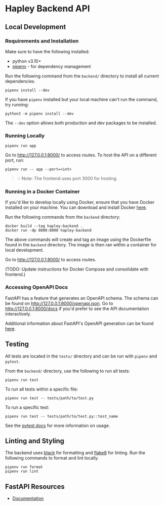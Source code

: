# Hapley Backend API

## Local Development

### Requirements and Installation

Make sure to have the following installed:

- python v3.10+
- [pipenv](https://pipenv.pypa.io/en/stable/#install-pipenv-today) - for 
dependency management

Run the following command from the `backend/` directory to install all current 
dependencies.

```
pipenv install --dev
```

If you have `pipenv` installed but your local machine can't run the command, try 
running:

```
python3 -m pipenv install --dev
```

The `--dev` option allows both production and dev packages to be installed.

### Running Locally

```
pipenv run app
```

Go to http://127.0.0.1:8000/ to access routes. To host the API on a different 
port, run:

```
pipenv run -- app --port=<int>
```

> :bulb: Note: The frontend uses port 3000 for hosting.

### Running in a Docker Container

If you'd like to develop locally using Docker, ensure that you have Docker 
installed on your machine. You can download and install Docker 
[here](https://docs.docker.com/get-docker/).

Run the following commands from the `backend` directory:

```
docker build --tag hapley-backend .
docker run -dp 8000:8000 hapley-backend
```

The above commands will create and tag an image using the Dockerfile found in 
the `backend` directory. The image is then ran within a container for local development.

Go to http://127.0.0.1:8000/ to access routes.

(TODO: Update instructions for Docker Compose and consolidate with frontend.)

### Accessing OpenAPI Docs

FastAPI has a feature that generates an OpenAPI schema. The schema can be found 
on http://127.0.0.1:8000/openapi.json. Go to http://127.0.0.1:8000/docs if you'd 
prefer to see the API documentation interactively.

Additional information about FastAPI's OpenAPI generation can be found 
[here](https://fastapi.tiangolo.com/tutorial/first-steps/#openapi).

## Testing

All tests are located in the `tests/` directory and can be run with `pipenv` and 
`pytest`.

From the `backend/` directory, use the following to run all tests:

```
pipenv run test
```

To run all tests within a specific file:

```
pipenv run test -- tests/path/to/test.py
```

To run a specific test:

```
pipenv run test -- tests/path/to/test.py::test_name
```

See the [pytest docs](https://docs.pytest.org/en/7.1.x/how-to/usage.html) for 
more information on usage.

## Linting and Styling

The backend uses [black](https://black.readthedocs.io/en/stable/) for formatting 
and [flake8](https://flake8.pycqa.org/en/latest/) for linting. Run the following 
commands to format and lint locally.

```
pipenv run format
pipenv run lint
```

## FastAPI Resources

- [Documentation](https://fastapi.tiangolo.com/)

